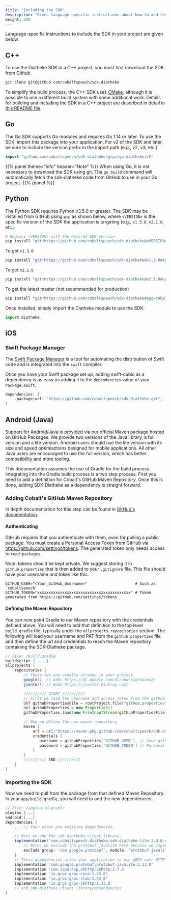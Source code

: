 ```yaml
---
title: "Including the SDK"
description: "Gives language-specific instructions about how to add the SDK to your project."
weight: 200
---
```


Language-specific instructions to include the SDK in your project
are given below.

<!--more-->

## C++

To use the Diatheke SDK in a C++ project, you must first
download the SDK from Github.

```bash
git clone git@github.com/cobaltspeech/sdk-diatheke
```

To simplify the build process, the C++ SDK uses [CMake](http://www.cmake.org),
although it is possible to use a different build system with some additional
work. Details for building and including the SDK in a C++ project are
described in detail in [this README file](https://github.com/cobaltspeech/sdk-diatheke/blob/master/grpc/cpp-diatheke/README.md).


## Go
The Go SDK supports Go modules and requires Go 1.14 or later. To use the
SDK, import this package into your application. For v2 of the SDK and later,
be sure to include the version prefix in the import path (e.g., v2, v3, etc.).

``` go
import "github.com/cobaltspeech/sdk-diatheke/grpc/go-diatheke/v2"
```

{{% panel theme="info" header="Note" %}}
When using Go, it is not necessary to download the SDK using git.
The `go build` command will automatically fetch the sdk-diatheke code
from GitHub to use in your Go project.
{{% /panel %}}


## Python
The Python SDK requires Python v3.5.0 or greater. The SDK may be installed
from GitHub using `pip` as shown below, where `<VERSION>` is the specific
version of the SDK the application is targeting (e.g., `v1.3.0`, `v2.1.0`, etc.)

```bash
# Replace <VERSION> with the desired SDK version
pip install "git+https://github.com/cobaltspeech/sdk-diatheke@<VERSION>#egg=cobalt-diatheke&subdirectory=grpc/py-diatheke"
```

To get `v1.3.0`
```bash
pip install "git+https://github.com/cobaltspeech/sdk-diatheke@v1.3.0#egg=cobalt-diatheke&subdirectory=grpc/py-diatheke"
```

To get `v2.1.0`
```bash
pip install "git+https://github.com/cobaltspeech/sdk-diatheke@v2.1.0#egg=cobalt-diatheke&subdirectory=grpc/py-diatheke"
```

To get the latest master (not recommended for production)
```bash
pip install "git+https://github.com/cobaltspeech/sdk-diatheke#egg=cobalt-diatheke&subdirectory=grpc/py-diatheke"
```

Once installed, simply import the Diatheke module to use the SDK:

```python
import diatheke
```

## iOS

### Swift Package Manager

The [Swift Package Manager](https://swift.org/package-manager/) is a tool
for automating the distribution of Swift code and is integrated into the
`swift` compiler.

Once you have your Swift package set up, adding swift-cubic as a
dependency is as easy as adding it to the `dependencies` value of your
`Package.swift`.

```swift
dependencies: [
    .package(url: "https://github.com/cobaltspeech/sdk-diatheke.git", .upToNextMajor(from: "2.1.0"))
]
```

## Android (Java)

Support for Android/Java is provided via our official Maven package hosted on GitHub Packages.
We provide two versions of the Java library, a full version and a lite version.
Android users should use the lite version with its size and speed optimiaztions designed for mobile applications.
All other Java users are encouraged to use the full version, which has better compatibility and more tooling.

This documentation assumes the use of Gradle for the build process.
Integrating into the Gradle build process is a two step process.
First you need to add a definition for Cobalt's GitHub Maven Repository.
Once this is done, adding SDK-Diatheke as a dependency is straight forward.

### Adding Cobalt's GitHub Maven Repository

In depth documentation for this step can be found in [GitHub's documentation](https://docs.github.com/en/free-pro-team@latest/packages/using-github-packages-with-your-projects-ecosystem/configuring-apache-maven-for-use-with-github-packages#installing-a-package).

#### Authenticating

GitHub requires that you authenticate with them, even for pulling a public package.
You must create a Personal Access Token from GitHub via https://github.com/settings/tokens.
The generated token only needs access to `read:packages`.

Note: tokens should be kept private.  We suggest storing it in `github.properties` that is then added to your `.gitignore` file.
This file should have your username and token like this:

```properties
GITHUB_USER="<Your_GitHub_Username>"                     # Such as `cobaltspeech`
GITHUB_TOKEN="xxxxxxxxxxxxxxxxxxxxxxxxxxxxxxxxxxxxxxxxx" # Token generated from https://github.com/settings/tokens
```

#### Defining the Maven Repository

You can now point Gradle to our Maven repository with the credentials defined above.
You will need to add that definition to the top level `build.gradle` file, typically under the `allprojects.repositories` section.
The following will load your username and PAT from the `github.properties` file and then define the url and credentials to reach the Maven repository containing the SDK-Diatheke package.

```groovy
// File: /build.gradle
buildscript { ... }
allprojects {
    repositories {
        // These two are usually already in your project.
        google()  // Adds https://dl.google.com/dl/android/maven2/
        jcenter() // Adds https://jcenter.bintray.com/

        ////////// START //////////
        // First we load the username and access token from the github.properties file
        def githubPropertiesFile = rootProject.file("github.properties")
        def githubProperties = new Properties()
        githubProperties.load(new FileInputStream(githubPropertiesFile))

        // Now we define the new maven repository.
        maven {
            url = uri("https://maven.pkg.github.com/cobaltspeech/sdk-diatheke")
            credentials {
               username = githubProperties['GITHUB_USER']  // Your github username
               password = githubProperties['GITHUB_TOKEN'] // Personal Access Token created from https://github.com/settings/tokens
            }
        }
        ////////// END //////////
    }
}
```

### Importing the SDK

Now we need to pull from the package from that defined Maven Repository.
In your `app/build.gradle`, you will need to add the new dependencies.

```groovy
// File: /app/build.gradle
plugins {...}
android {...}
dependencies {
    ... // Your other pre-existing dependencies.

    // Here we add the sdk-diatheke client library.
    implementation('com.cobaltspeech.diatheke:sdk-diatheke-lite:2.0.0-rc1') {
        // Note: we exclude the protobuf-javalite here because we import it below.
        exclude group: 'com.google.protobuf', module: 'protobuf-javalite'
    }
    // These dependencies allow your application to use gRPC over HTTP.
    implementation 'com.google.protobuf:protobuf-javalite:3.13.0'
    implementation 'com.squareup.okhttp:okhttp:2.7.5'
    implementation 'io.grpc:grpc-core:1.33.0'
    implementation 'io.grpc:grpc-stub:1.33.0'
    implementation 'io.grpc:grpc-okhttp:1.33.0'
    // end sdk-diatheke client library/dependencies
}
```
